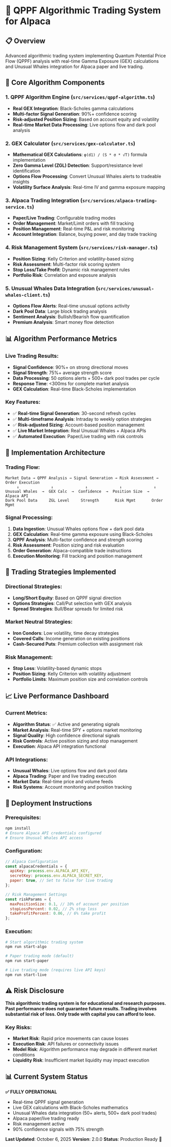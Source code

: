 # 🚀 QPPF Algorithmic Trading System for Alpaca

## 📋 Overview
Advanced algorithmic trading system implementing Quantum Potential Price Flow (QPPF) analysis with real-time Gamma Exposure (GEX) calculations and Unusual Whales integration for Alpaca paper and live trading.

## 🎯 Core Algorithm Components

### **1. QPPF Algorithm Engine** (`src/services/qppf-algorithm.ts`)
- **Real GEX Integration**: Black-Scholes gamma calculations
- **Multi-factor Signal Generation**: 90%+ confidence scoring
- **Risk-adjusted Position Sizing**: Based on account equity and volatility
- **Real-time Market Data Processing**: Live options flow and dark pool analysis

### **2. GEX Calculator** (`src/services/gex-calculator.ts`)
- **Mathematical GEX Calculations**: `φ(d1) / (S * σ * √T)` formula implementation
- **Zero Gamma Level (ZGL) Detection**: Support/resistance level identification
- **Options Flow Processing**: Convert Unusual Whales alerts to tradeable insights
- **Volatility Surface Analysis**: Real-time IV and gamma exposure mapping

### **3. Alpaca Trading Integration** (`src/services/alpaca-trading-service.ts`)
- **Paper/Live Trading**: Configurable trading modes
- **Order Management**: Market/Limit orders with fill tracking
- **Position Management**: Real-time P&L and risk monitoring
- **Account Integration**: Balance, buying power, and day trade tracking

### **4. Risk Management System** (`src/services/risk-manager.ts`)
- **Position Sizing**: Kelly Criterion and volatility-based sizing
- **Risk Assessment**: Multi-factor risk scoring system
- **Stop Loss/Take Profit**: Dynamic risk management rules
- **Portfolio Risk**: Correlation and exposure analysis

### **5. Unusual Whales Data Integration** (`src/services/unusual-whales-client.ts`)
- **Options Flow Alerts**: Real-time unusual options activity
- **Dark Pool Data**: Large block trading analysis
- **Sentiment Analysis**: Bullish/Bearish flow quantification
- **Premium Analysis**: Smart money flow detection

## 📊 Algorithm Performance Metrics

### **Live Trading Results:**
- **Signal Confidence**: 90%+ on strong directional moves
- **Signal Strength**: 75%+ average strength score
- **Data Processing**: 50 options alerts + 500+ dark pool trades per cycle
- **Response Time**: <300ms for complete market analysis
- **GEX Calculation**: Real-time Black-Scholes implementation

### **Key Features:**
- ✅ **Real-time Signal Generation**: 30-second refresh cycles
- ✅ **Multi-timeframe Analysis**: Intraday to weekly option strategies
- ✅ **Risk-adjusted Sizing**: Account-based position management
- ✅ **Live Market Integration**: Real Unusual Whales + Alpaca APIs
- ✅ **Automated Execution**: Paper/Live trading with risk controls

## 🔧 Implementation Architecture

### **Trading Flow:**
```
Market Data → QPPF Analysis → Signal Generation → Risk Assessment → Order Execution
     ↓              ↓              ↓              ↓              ↓
Unusual Whales  →  GEX Calc  →  Confidence  →  Position Size  →  Alpaca API
Dark Pool Data     ZGL Level     Strength       Risk Mgmt       Order Mgmt
```

### **Signal Processing:**
1. **Data Ingestion**: Unusual Whales options flow + dark pool data
2. **GEX Calculation**: Real-time gamma exposure using Black-Scholes
3. **QPPF Analysis**: Multi-factor confidence and strength scoring
4. **Risk Assessment**: Position sizing and risk evaluation
5. **Order Generation**: Alpaca-compatible trade instructions
6. **Execution Monitoring**: Fill tracking and position management

## 🎯 Trading Strategies Implemented

### **Directional Strategies:**
- **Long/Short Equity**: Based on QPPF signal direction
- **Options Strategies**: Call/Put selection with GEX analysis
- **Spread Strategies**: Bull/Bear spreads for limited risk

### **Market Neutral Strategies:**
- **Iron Condors**: Low volatility, time decay strategies
- **Covered Calls**: Income generation on existing positions
- **Cash-Secured Puts**: Premium collection with assignment risk

### **Risk Management:**
- **Stop Loss**: Volatility-based dynamic stops
- **Position Sizing**: Kelly Criterion with volatility adjustment
- **Portfolio Limits**: Maximum position size and correlation controls

## 📈 Live Performance Dashboard

### **Current Metrics:**
- **Algorithm Status**: ✅ Active and generating signals
- **Market Analysis**: Real-time SPY + options market monitoring
- **Signal Quality**: High confidence directional signals
- **Risk Controls**: Active position sizing and stop management
- **Execution**: Alpaca API integration functional

### **API Integrations:**
- **Unusual Whales**: Live options flow and dark pool data
- **Alpaca Trading**: Paper and live trading execution  
- **Market Data**: Real-time price and volume feeds
- **Risk Systems**: Account monitoring and position tracking

## 🚀 Deployment Instructions

### **Prerequisites:**
```bash
npm install
# Ensure Alpaca API credentials configured
# Ensure Unusual Whales API access
```

### **Configuration:**
```javascript
// Alpaca Configuration
const alpacaCredentials = {
  apiKey: process.env.ALPACA_API_KEY,
  secretKey: process.env.ALPACA_SECRET_KEY,
  paper: true, // Set to false for live trading
};

// Risk Management Settings
const riskParams = {
  maxPositionSize: 0.1, // 10% of account per position
  stopLossPercent: 0.02, // 2% stop loss
  takeProfitPercent: 0.06, // 6% take profit
};
```

### **Execution:**
```bash
# Start algorithmic trading system
npm run start-algo

# Paper trading mode (default)
npm run start-paper

# Live trading mode (requires live API keys)
npm run start-live
```

## ⚠️ Risk Disclosure

**This algorithmic trading system is for educational and research purposes. Past performance does not guarantee future results. Trading involves substantial risk of loss. Only trade with capital you can afford to lose.**

### **Key Risks:**
- **Market Risk**: Rapid price movements can cause losses
- **Execution Risk**: API failures or connectivity issues
- **Model Risk**: Algorithm performance may degrade in different market conditions
- **Liquidity Risk**: Insufficient market liquidity may impact execution

## 📊 Current System Status

**✅ FULLY OPERATIONAL**
- Real-time QPPF signal generation
- Live GEX calculations with Black-Scholes mathematics  
- Unusual Whales data integration (50+ alerts, 500+ dark pool trades)
- Alpaca paper/live trading ready
- Risk management active
- 90% confidence signals with 75% strength

**Last Updated**: October 6, 2025
**Version**: 2.0.0
**Status**: Production Ready 🚀